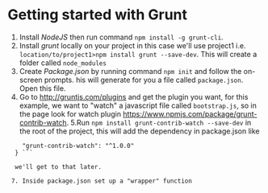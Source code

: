 # Getting started with Grunt #

1. Install *NodeJS* then run command `npm install -g grunt-cli`.
2. Install *grunt* locally on your project in this case we'll use project1 i.e. `location/to/project1>npm install grunt --save-dev`. This will create a folder called `node_modules`
3. Create *Package.json* by running command `npm init` and follow the on-screen prompts. his will generate for you a file called `package.json`. Open this file.
4. Go to http://gruntjs.com/plugins and get the plugin you want, for this example, we want to "watch" a javascript file called `bootstrap.js`, so in the page look for watch plugin https://www.npmjs.com/package/grunt-contrib-watch.
5.Run `npm install grunt-contrib-watch --save-dev` in the root of the project, this will add the dependency in package.json like

``` "devDependencies": {
    "grunt-contrib-watch": "^1.0.0"
  } ```
  
  we'll get to that later.
  
 7. Inside package.json set up a "wrapper" function
